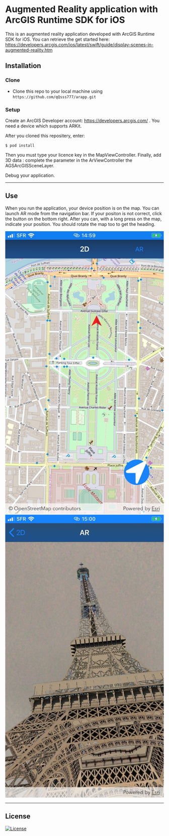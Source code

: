 # Augmented Reality application with ArcGIS Runtime SDK for iOS 

This is an augmented reality application developed with ArcGIS Runtime SDK for iOS. You can retrieve the get started here: https://developers.arcgis.com/ios/latest/swift/guide/display-scenes-in-augmented-reality.htm


## Installation

### Clone

- Clone this repo to your local machine using `https://github.com/qQsss777/arapp.git`

### Setup
Create an ArcGIS Developer account: https://developers.arcgis.com/ .
You need a device which supports ARKit.

After you cloned this repositery, enter:

```shell
$ pod install
```

Then you must type your licence key in the MapViewController. Finally, add 3D data : complete the parameter in the ArViewController the AGSArcGISSceneLayer.

Debug your application.

---

## Use

When you run the application, your device position is on the map. You can launch AR mode from the navigation bar. If your positon is not correct, click the button on the bottom right. After you can, with a long press on the map, indicate your position. You should rotate the map too to get the heading.

![](position.jpg) ![](eiffel.jpg)

---

## License

[![License](https://img.shields.io/badge/License-Apache%202.0-blue.svg)](https://opensource.org/licenses/Apache-2.0)

